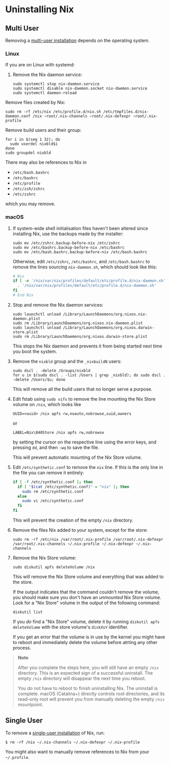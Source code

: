 # Uninstalling Nix

## Multi User

Removing a [multi-user installation](./installing-binary.md#multi-user-installation) depends on the operating system.

### Linux

If you are on Linux with systemd:

1. Remove the Nix daemon service:

   ```console
   sudo systemctl stop nix-daemon.service
   sudo systemctl disable nix-daemon.socket nix-daemon.service
   sudo systemctl daemon-reload
   ```

Remove files created by Nix:

```console
sudo rm -rf /etc/nix /etc/profile.d/nix.sh /etc/tmpfiles.d/nix-daemon.conf /nix ~root/.nix-channels ~root/.nix-defexpr ~root/.nix-profile
```

Remove build users and their group:

```console
for i in $(seq 1 32); do
  sudo userdel nixbld$i
done
sudo groupdel nixbld
```

There may also be references to Nix in

- `/etc/bash.bashrc`
- `/etc/bashrc`
- `/etc/profile`
- `/etc/zsh/zshrc`
- `/etc/zshrc`

which you may remove.

### macOS

1. If system-wide shell initialisation files haven't been altered since installing Nix, use the backups made by the installer:

   ```console
   sudo mv /etc/zshrc.backup-before-nix /etc/zshrc
   sudo mv /etc/bashrc.backup-before-nix /etc/bashrc
   sudo mv /etc/bash.bashrc.backup-before-nix /etc/bash.bashrc
   ```

   Otherwise, edit `/etc/zshrc`, `/etc/bashrc`, and `/etc/bash.bashrc` to remove the lines sourcing `nix-daemon.sh`, which should look like this:
   
   ```bash
   # Nix
   if [ -e '/nix/var/nix/profiles/default/etc/profile.d/nix-daemon.sh' ]; then
     . '/nix/var/nix/profiles/default/etc/profile.d/nix-daemon.sh'
   fi
   # End Nix
   ```

2. Stop and remove the Nix daemon services:

   ```console
   sudo launchctl unload /Library/LaunchDaemons/org.nixos.nix-daemon.plist
   sudo rm /Library/LaunchDaemons/org.nixos.nix-daemon.plist
   sudo launchctl unload /Library/LaunchDaemons/org.nixos.darwin-store.plist
   sudo rm /Library/LaunchDaemons/org.nixos.darwin-store.plist
   ```

   This stops the Nix daemon and prevents it from being started next time you boot the system.

3. Remove the `nixbld` group and the `_nixbuildN` users:

   ```console
   sudo dscl . -delete /Groups/nixbld
   for u in $(sudo dscl . -list /Users | grep _nixbld); do sudo dscl . -delete /Users/$u; done
   ```

   This will remove all the build users that no longer serve a purpose.

4. Edit fstab using `sudo vifs` to remove the line mounting the Nix Store volume on `/nix`, which looks like

   ```
   UUID=<uuid> /nix apfs rw,noauto,nobrowse,suid,owners
   ```
   or

   ```
   LABEL=Nix\040Store /nix apfs rw,nobrowse
   ```

   by setting the cursor on the respective line using the error keys, and pressing `dd`, and then `:wq` to save the file.

   This will prevent automatic mounting of the Nix Store volume.

5. Edit `/etc/synthetic.conf` to remove the `nix` line.
   If this is the only line in the file you can remove it entirely:

   ```bash
   if [ -f /etc/synthetic.conf ]; then
     if [ "$(cat /etc/synthetic.conf)" = "nix" ]; then
       sudo rm /etc/synthetic.conf
     else
       sudo vi /etc/synthetic.conf
     fi
   fi
   ```

   This will prevent the creation of the empty `/nix` directory.

6. Remove the files Nix added to your system, except for the store:

   ```console
   sudo rm -rf /etc/nix /var/root/.nix-profile /var/root/.nix-defexpr /var/root/.nix-channels ~/.nix-profile ~/.nix-defexpr ~/.nix-channels
   ```


7. Remove the Nix Store volume:

   ```console
   sudo diskutil apfs deleteVolume /nix
   ```

   This will remove the Nix Store volume and everything that was added to the store.

   If the output indicates that the command couldn't remove the volume, you should make sure you don't have an _unmounted_ Nix Store volume.
   Look for a "Nix Store" volume in the output of the following command:

   ```console
   diskutil list
   ```

   If you _do_ find a "Nix Store" volume, delete it by running `diskutil apfs deleteVolume` with the store volume's `diskXsY` identifier.

   If you get an error that the volume is in use by the kernel you might have to reboot and immediately delete the volume before atrting any other process.

> **Note**
>
> After you complete the steps here, you will still have an empty `/nix` directory.
> This is an expected sign of a successful uninstall.
> The empty `/nix` directory will disappear the next time you reboot.
>
> You do not have to reboot to finish uninstalling Nix.
> The uninstall is complete.
> macOS (Catalina+) directly controls root directories, and its read-only root will prevent you from manually deleting the empty `/nix` mountpoint.

## Single User

To remove a [single-user installation](./installing-binary.md#single-user-installation) of Nix, run:

```console
$ rm -rf /nix ~/.nix-channels ~/.nix-defexpr ~/.nix-profile
```
You might also want to manually remove references to Nix from your `~/.profile`.
